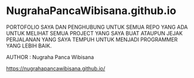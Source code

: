 # NugrahaPancaWibisana.github.io

PORTOFOLIO SAYA DAN PENGHUBUNG UNTUK SEMUA REPO YANG ADA
UNTUK MELIHAT SEMUA PROJECT YANG SAYA BUAT ATAUPUN JEJAK
PERJALANAN YANG SAYA TEMPUH UNTUK MENJADI PROGRAMMER YANG LEBIH
BAIK.

AUTHOR : Nugraha Panca Wibisana

https://nugrahapancawibisana.github.io/
